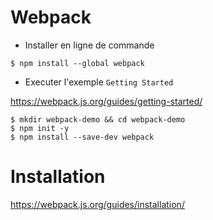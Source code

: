 # Webpack

* Installer en ligne de commande

```
$ npm install --global webpack
```

* Executer l'exemple `Getting Started`

https://webpack.js.org/guides/getting-started/

```
$ mkdir webpack-demo && cd webpack-demo
$ npm init -y
$ npm install --save-dev webpack
```


# Installation

https://webpack.js.org/guides/installation/


